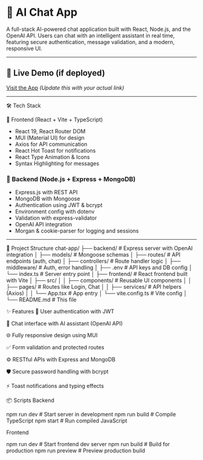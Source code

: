 # 💬 AI Chat App

A full-stack AI-powered chat application built with React, Node.js, and the OpenAI API. Users can chat with an intelligent assistant in real time, featuring secure authentication, message validation, and a modern, responsive UI.

---

## 🔗 Live Demo (if deployed)

[Visit the App](https://your-live-app-link.com) *(Update this with your actual link)*

---

 🛠️ Tech Stack

 🚀 Frontend (React + Vite + TypeScript)
- React 19, React Router DOM
- MUI (Material UI) for design
- Axios for API communication
- React Hot Toast for notifications
- React Type Animation & Icons
- Syntax Highlighting for messages

### 🔧 Backend (Node.js + Express + MongoDB)
- Express.js with REST API
- MongoDB with Mongoose
- Authentication using JWT & bcrypt
- Environment config with dotenv
- Validation with express-validator
- OpenAI API integration
- Morgan & cookie-parser for logging and sessions

---

 📁 Project Structure
chat-app/
├── backend/ # Express server with OpenAI integration
│ ├── models/ # Mongoose schemas
│ ├── routes/ # API endpoints (auth, chat)
│ ├── controllers/ # Route handler logic
│ ├── middleware/ # Auth, error handling
│ ├── .env # API keys and DB config
│ └── index.ts # Server entry point
│
├── frontend/ # React frontend built with Vite
│ ├── src/
│ │ ├── components/ # Reusable UI components
│ │ ├── pages/ # Routes like Login, Chat
│ │ ├── services/ # API helpers (Axios)
│ │ └── App.tsx # App entry
│ └── vite.config.ts # Vite config
│
└── README.md # This file

✨ Features
🔐 User authentication with JWT

💬 Chat interface with AI assistant (OpenAI API)

🌐 Fully responsive design using MUI

✅ Form validation and protected routes

⚙️ RESTful APIs with Express and MongoDB

🛡️ Secure password handling with bcrypt

⚡ Toast notifications and typing effects

📦 Scripts
Backend

npm run dev     # Start server in development
npm run build   # Compile TypeScript
npm start       # Run compiled JavaScript

Frontend

npm run dev     # Start frontend dev server
npm run build   # Build for production
npm run preview # Preview production build


